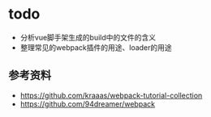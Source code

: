 # todo
- 分析vue脚手架生成的build中的文件的含义
- 整理常见的webpack插件的用途、loader的用途

## 参考资料
- https://github.com/kraaas/webpack-tutorial-collection
- https://github.com/94dreamer/webpack

